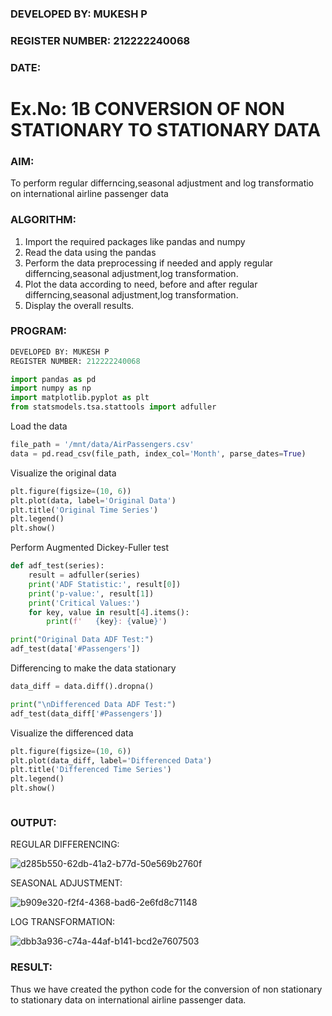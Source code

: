 ### DEVELOPED BY: MUKESH P
### REGISTER NUMBER: 212222240068
### DATE:
# Ex.No: 1B                     CONVERSION OF NON STATIONARY TO STATIONARY DATA
 

### AIM:
To perform regular differncing,seasonal adjustment and log transformatio on international airline passenger data
### ALGORITHM:
1. Import the required packages like pandas and numpy
2. Read the data using the pandas
3. Perform the data preprocessing if needed and apply regular differncing,seasonal adjustment,log transformation.
4. Plot the data according to need, before and after regular differncing,seasonal adjustment,log transformation.
5. Display the overall results.
### PROGRAM:
```python
DEVELOPED BY: MUKESH P
REGISTER NUMBER: 212222240068
```
```python
import pandas as pd
import numpy as np
import matplotlib.pyplot as plt
from statsmodels.tsa.stattools import adfuller
```
Load the data
```python
file_path = '/mnt/data/AirPassengers.csv'
data = pd.read_csv(file_path, index_col='Month', parse_dates=True)
```
Visualize the original data
```python
plt.figure(figsize=(10, 6))
plt.plot(data, label='Original Data')
plt.title('Original Time Series')
plt.legend()
plt.show()
```
Perform Augmented Dickey-Fuller test
```python
def adf_test(series):
    result = adfuller(series)
    print('ADF Statistic:', result[0])
    print('p-value:', result[1])
    print('Critical Values:')
    for key, value in result[4].items():
        print(f'   {key}: {value}')

print("Original Data ADF Test:")
adf_test(data['#Passengers'])
```
Differencing to make the data stationary
```python
data_diff = data.diff().dropna()

print("\nDifferenced Data ADF Test:")
adf_test(data_diff['#Passengers'])
```
Visualize the differenced data
```python
plt.figure(figsize=(10, 6))
plt.plot(data_diff, label='Differenced Data')
plt.title('Differenced Time Series')
plt.legend()
plt.show()



```

### OUTPUT:


REGULAR DIFFERENCING:

![d285b550-62db-41a2-b77d-50e569b2760f](https://github.com/user-attachments/assets/18349fc0-7b20-4641-9e74-9519d3c6438b)


SEASONAL ADJUSTMENT:

![b909e320-f2f4-4368-bad6-2e6fd8c71148](https://github.com/user-attachments/assets/0d81a25a-5416-4772-901c-e5619e2213f3)


LOG TRANSFORMATION:

![dbb3a936-c74a-44af-b141-bcd2e7607503](https://github.com/user-attachments/assets/3b976b3d-e326-4f10-ae45-2f2fdea5c508)



### RESULT:
Thus we have created the python code for the conversion of non stationary to stationary data on international airline passenger
data.
